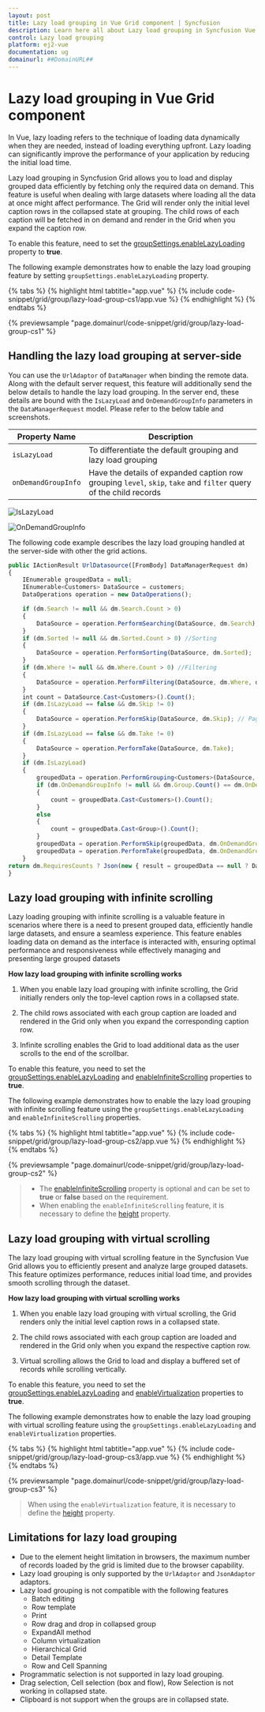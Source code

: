 ```yaml
---
layout: post
title: Lazy load grouping in Vue Grid component | Syncfusion
description: Learn here all about Lazy load grouping in Syncfusion Vue Grid component of Syncfusion Essential JS 2 and more.
control: Lazy load grouping 
platform: ej2-vue
documentation: ug
domainurl: ##DomainURL##
---
```


# Lazy load grouping in Vue Grid component

In Vue, lazy loading refers to the technique of loading data dynamically when they are needed, instead of loading everything upfront. Lazy loading can significantly improve the performance of your application by reducing the initial load time.

Lazy load grouping in Syncfusion Grid allows you to load and display grouped data efficiently by fetching only the required data on demand. This feature is useful when dealing with large datasets where loading all the data at once might affect performance. The Grid will render only the initial level caption rows in the collapsed state at grouping. The child rows of each caption will be fetched in on demand and render in the Grid when you expand the caption row.

To enable this feature, need to set the [groupSettings.enableLazyLoading](https://ej2.syncfusion.com/vue/documentation/api/grid/groupSettings/#enablelazyloading) property to **true**.

The following example demonstrates how to enable the lazy load grouping feature by setting `groupSettings.enableLazyLoading` property.

{% tabs %}
{% highlight html tabtitle="app.vue" %}
{% include code-snippet/grid/group/lazy-load-group-cs1/app.vue %}
{% endhighlight %}
{% endtabs %}
        
{% previewsample "page.domainurl/code-snippet/grid/group/lazy-load-group-cs1" %}

## Handling the lazy load grouping at server-side

You can use the `UrlAdaptor` of `DataManager` when binding the remote data. Along with the default server request, this feature will additionally send the below details to handle the lazy load grouping. In the server end, these details are bound with the `IsLazyLoad` and `OnDemandGroupInfo` parameters in the `DataManagerRequest` model. Please refer to the below table and screenshots.

Property Name |Description
-----|-----
`isLazyLoad` |To differentiate the default grouping and lazy load grouping
`onDemandGroupInfo` |Have the details of expanded caption row grouping `level`, `skip`, `take` and `filter` query of the child records

![IsLazyLoad](../images/islazyload.jpg)

![OnDemandGroupInfo](../images/groupinfo.jpg)

The following code example describes the lazy load grouping handled at the server-side with other the grid actions.

```ts
public IActionResult UrlDatasource([FromBody] DataManagerRequest dm)
{
    IEnumerable groupedData = null;
    IEnumerable<Customers> DataSource = customers;
    DataOperations operation = new DataOperations();

    if (dm.Search != null && dm.Search.Count > 0)
    {
        DataSource = operation.PerformSearching(DataSource, dm.Search);  //Search
    }
    if (dm.Sorted != null && dm.Sorted.Count > 0) //Sorting
    {
        DataSource = operation.PerformSorting(DataSource, dm.Sorted);
    }
    if (dm.Where != null && dm.Where.Count > 0) //Filtering
    {
        DataSource = operation.PerformFiltering(DataSource, dm.Where, dm.Where[0].Operator);
    }
    int count = DataSource.Cast<Customers>().Count();
    if (dm.IsLazyLoad == false && dm.Skip != 0)
    {
        DataSource = operation.PerformSkip(DataSource, dm.Skip); // Paging
    }
    if (dm.IsLazyLoad == false && dm.Take != 0)
    {
        DataSource = operation.PerformTake(DataSource, dm.Take);
    }
    if (dm.IsLazyLoad)
    {
        groupedData = operation.PerformGrouping<Customers>(DataSource, dm); // Lazy load grouping
        if (dm.OnDemandGroupInfo != null && dm.Group.Count() == dm.OnDemandGroupInfo.Level)
        {
            count = groupedData.Cast<Customers>().Count();
        }
        else
        {
            count = groupedData.Cast<Group>().Count();
        }
        groupedData = operation.PerformSkip(groupedData, dm.OnDemandGroupInfo == null ? dm.Skip : dm.OnDemandGroupInfo.Skip);
        groupedData = operation.PerformTake(groupedData, dm.OnDemandGroupInfo == null ? dm.Take : dm.OnDemandGroupInfo.Take);
    }
return dm.RequiresCounts ? Json(new { result = groupedData == null ? DataSource : groupedData, count = count }) : Json(DataSource);
}

```

## Lazy load grouping with infinite scrolling

Lazy loading grouping with infinite scrolling is a valuable feature in scenarios where there is a need to present grouped data, efficiently handle large datasets, and ensure a seamless experience. This feature enables loading data on demand as the interface is interacted with, ensuring optimal performance and responsiveness while effectively managing and presenting large grouped datasets

**How lazy load grouping with infinite scrolling works**

1. When you enable lazy load grouping with infinite scrolling, the Grid initially renders only the top-level caption rows in a collapsed state.

2. The child rows associated with each group caption are loaded and rendered in the Grid only when you expand the corresponding caption row.

3. Infinite scrolling enables the Grid to load additional data as the user scrolls to the end of the scrollbar.

To enable this feature, you need to set the [groupSettings.enableLazyLoading](https://ej2.syncfusion.com/vue/documentation/api/grid/groupSettings/#enablelazyloading) and [enableInfiniteScrolling](https://ej2.syncfusion.com/vue/documentation/api/grid/#enableinfinitescrolling) properties to **true**.

The following example demonstrates how to enable the lazy load grouping with infinite scrolling feature using the `groupSettings.enableLazyLoading` and `enableInfiniteScrolling` properties.

{% tabs %}
{% highlight html tabtitle="app.vue" %}
{% include code-snippet/grid/group/lazy-load-group-cs2/app.vue %}
{% endhighlight %}
{% endtabs %}
        
{% previewsample "page.domainurl/code-snippet/grid/group/lazy-load-group-cs2" %}

> * The [enableInfiniteScrolling](https://ej2.syncfusion.com/vue/documentation/api/grid/#enableinfinitescrolling) property is optional and can be set to **true** or **false** based on the requirement.
> * When enabling the `enableInfiniteScrolling` feature, it is necessary to define the [height](https://ej2.syncfusion.com/vue/documentation/api/grid/#height) property.

## Lazy load grouping with virtual scrolling

The lazy load grouping with virtual scrolling feature in the Syncfusion Vue Grid allows you to efficiently present and analyze large grouped datasets. This feature optimizes performance, reduces initial load time, and provides smooth scrolling through the dataset. 

**How lazy load grouping with virtual scrolling works**

1. When you enable lazy load grouping with virtual scrolling, the Grid renders only the initial level caption rows in a collapsed state.

2. The child rows associated with each group caption are loaded and rendered in the Grid only when you expand the respective caption row.

3. Virtual scrolling allows the Grid to load and display a buffered set of records while scrolling vertically.

To enable this feature, you need to set the [groupSettings.enableLazyLoading](https://ej2.syncfusion.com/vue/documentation/api/grid/groupSettings/#enablelazyloading) and [enableVirtualization](https://ej2.syncfusion.com/vue/documentation/api/grid/#enablevirtualization) properties to **true**.

The following example demonstrates how to enable the lazy load grouping with virtual scrolling feature using the `groupSettings.enableLazyLoading` and `enableVirtualization` properties.

{% tabs %}
{% highlight html tabtitle="app.vue" %}
{% include code-snippet/grid/group/lazy-load-group-cs3/app.vue %}
{% endhighlight %}
{% endtabs %}
        
{% previewsample "page.domainurl/code-snippet/grid/group/lazy-load-group-cs3" %}

> When using the `enableVirtualization` feature, it is necessary to define the [height](https://ej2.syncfusion.com/vue/documentation/api/grid/#height) property.

## Limitations for lazy load grouping

* Due to the element height limitation in browsers, the maximum number of records loaded by the grid is limited due to the browser capability.
* Lazy load grouping is only supported by the `UrlAdaptor` and `JsonAdaptor` adaptors.
* Lazy load grouping is not compatible with the following features
    * Batch editing
    * Row template
    * Print
    * Row drag and drop in collapsed group
    * ExpandAll method   
    * Column virtualization
    * Hierarchical Grid
    * Detail Template
    * Row and Cell Spanning  
* Programmatic selection is not supported  in lazy load grouping.
* Drag selection, Cell selection (box and flow), Row Selection is not working in collapsed state.
* Clipboard is not support when the groups are in collapsed state.